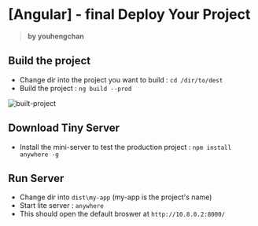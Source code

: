 # [Angular] - final  Deploy Your Project

> **by youhengchan**  

## Build the project  
* Change dir into the project you want to build  : `cd /dir/to/dest`
* Build the project : `ng build --prod`   

![built-project](https://i.imgur.com/zavl1mC.png)

## Download Tiny Server
* Install the mini-server to test the production project : `npm install anywhere -g`  

## Run Server
* Change dir into `dist\my-app`  (my-app is the project's name)  
* Start lite server :  `anywhere`
* This should open the default broswer at `http://10.8.0.2:8000/`  
